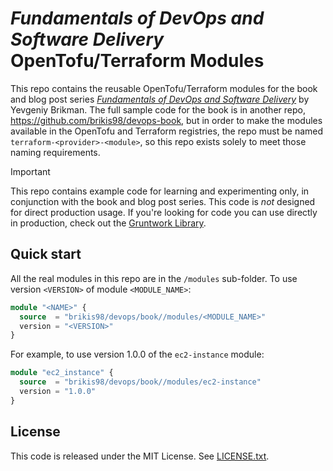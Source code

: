 # _Fundamentals of DevOps and Software Delivery_ OpenTofu/Terraform  Modules

This repo contains the reusable OpenTofu/Terraform modules for the book and blog post series [_Fundamentals of DevOps 
and Software Delivery_](https://www.fundamentals-of-devops.com) by Yevgeniy Brikman. The full sample code for the book is in another repo,
https://github.com/brikis98/devops-book, but in order to make the modules available in the OpenTofu and Terraform 
registries, the repo must be named `terraform-<provider>-<module>`, so this repo exists solely to meet those naming
requirements.

> [!IMPORTANT]  
> This repo contains example code for learning and experimenting only, in conjunction with the book and blog post
> series. This code is _not_ designed for direct production usage. If you're looking for code you can use directly in
> production, check out the [Gruntwork Library](https://www.gruntwork.io/products/library).

## Quick start

All the real modules in this repo are in the `/modules` sub-folder. To use version `<VERSION>` of module 
`<MODULE_NAME>`:

```terraform
module "<NAME>" {
  source  = "brikis98/devops/book//modules/<MODULE_NAME>"
  version = "<VERSION>"
}
```

For example, to use version 1.0.0 of the `ec2-instance` module:

```terraform
module "ec2_instance" {
  source  = "brikis98/devops/book//modules/ec2-instance"
  version = "1.0.0"
}
```

## License

This code is released under the MIT License. See [LICENSE.txt](./LICENSE.txt).
